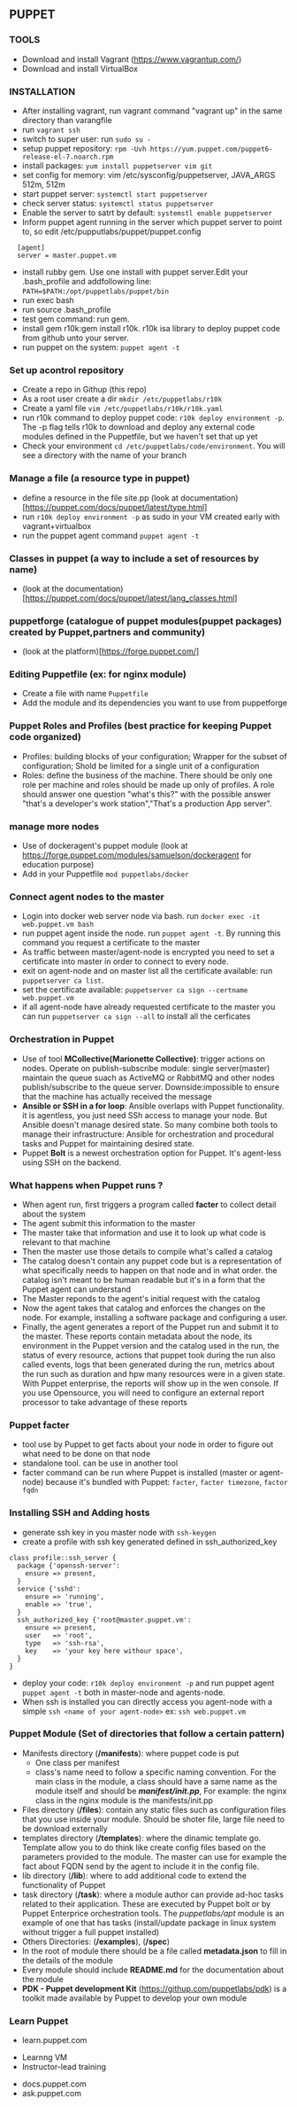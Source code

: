 ## PUPPET

### TOOLS
* Download and install Vagrant (https://www.vagrantup.com/) 
* Download and install VirtualBox
	
### INSTALLATION
* After installing vagrant, run vagrant command "vagrant up" in the same directory than varangfile
* run `vagrant ssh`
* switch to super user: run `sudo su -`
* setup puppet repository: `rpm -Uvh https://yum.puppet.com/puppet6-release-el-7.noarch.rpm`
* install packages: `yum install puppetserver vim git`
* set config for memory: vim /etc/sysconfig/puppetserver, JAVA_ARGS 512m, 512m
* start puppet server: `systemctl start puppetserver`
* check server status: `systemctl status puppetserver`
* Enable the server to satrt by default: `systemstl enable puppetserver`
* Inform puppet agent running in the server which puppet server to point to, so edit /etc/pupputlabs/puppet/puppet.config
```
  [agent]
  server = master.puppet.vm
```
* install rubby gem. Use one install with puppet server.Edit your .bash_profile and addfollowing  line:
`
PATH=$PATH:/opt/puppetlabs/puppet/bin
`
* run exec bash
* run source .bash_profile
* test gem command: run gem.
* install gem r10k:gem install r10k.  r10k isa library to deploy puppet code from github unto your server.
* run puppet on the system: `puppet agent -t`

### Set up acontrol repository
* Create a repo in Githup (this repo)
* As a root user create a dir `mkdir /etc/puppetlabs/r10k`
* Create a yaml file `vim /etc/puppetlabs/r10k/r10k.yaml`
* run r10k command to deploy puppet code: `r10k deploy environment -p`. The -p flag tells r10k to download and deploy any external code modules defined in the Puppetfile, but we haven't set that up yet
* Check your environment `cd /etc/puppetlabs/code/environment`. You will see a directory with the name of your branch

### Manage a file (a resource type in puppet)
* define a resource in the file site.pp (look at documentation)[https://puppet.com/docs/puppet/latest/type.html]
* run `r10k deploy environment -p` as sudo in your VM created early with vagrant+virtualbox
* run the puppet agent command `puppet agent -t`

### Classes in puppet (a way to include a set of resources by name)
* (look at the documentation)[https://puppet.com/docs/puppet/latest/lang_classes.html]

### puppetforge (catalogue of puppet modules(puppet packages) created by Puppet,partners and community)
* (look at the platform)[https://forge.puppet.com/]

### Editing Puppetfile (ex: for nginx module)
* Create a file with name `Puppetfile`
* Add the module and its dependencies you want to use from puppetforge

### Puppet Roles and Profiles (best practice for keeping Puppet code organized)
* Profiles: building blocks of your configuration; Wrapper for the subset of configuration; Shold be limited for a single unit of a configuration
* Roles: define the business of the machine. There should be only one role per machine and roles should be made up only of profiles. A role should answer one question "what's this?" with the possible answer "that's a developer's work station","That's a production App server".

### manage more nodes
* Use of dockeragent's puppet module (look at https://forge.puppet.com/modules/samuelson/dockeragent for education purpose)
* Add in your Puppetfile `mod puppetlabs/docker`

### Connect agent nodes to the master
* Login into docker web server node via bash. run `docker exec -it web.puppet.vm bash`
* run puppet agent inside the node. run `puppet agent -t`. By running this command you request a certificate to the master
* As traffic between master/agent-node is encrypted you need to set a certificate into master in order to connect to every node.
* exit on agent-node and on master list all the certificate available: run `puppetserver ca list`.
* set the certificate available: `puppetserver ca sign --certname web.puppet.vm`
* if all agent-node have already requested certificate to the master you can run `puppetserver ca sign --all` to install all the cerficates

### Orchestration in Puppet
* Use of tool <b>MCollective(Marionette Collective)</b>: trigger actions on nodes. Operate on publish-subscribe module: single server(master) maintain the queue suach as ActiveMQ or RabbitMQ and other nodes publish/subscribe to the queue server. Downside:impossible to ensure that the machine has actually received the message
* <b>Ansible or SSH in a for loop</b>: Ansible overlaps with Puppet functionality. it is agentless, you just need SSh access to manage your node. But Ansible doesn't manage desired state. So many combine both tools to manage their infrastructure: Ansible for orchestration and procedural tasks and Puppet for maintaining desired state.
* Puppet <b>Bolt</b> is a newest orchestration option for Puppet. It's agent-less using SSH on the backend.

### What happens when Puppet runs ?
* When agent run, first triggers a program called <b>facter</b> to collect detail about the system
* The agent submit this information to the master
* The master take that information and use it to look up what code is relevant to that machine
* Then the master use those details to compile what's called a catalog
* The catalog doesn't contain any puppet code but is a representation of what specifically needs to happen on that node and in what order. the catalog isn't meant to be human readable but it's in a form that the Puppet agent can understand
* The Master reponds to the agent's initial request with the catalog
* Now the agent takes that catalog and enforces the changes on the node. For example, installing a software package and configuring a user.
* Finally, the agent generates a report of the Puppet run and submit it to the master. These reports contain metadata about the node, its environment in the Puppet version and the catalog used in the run, the status of every resource, actions that puppet took  during the run also called events, logs that been generated during the run, metrics about the run such as duration and hpw many resources were in a given state. With Puppet enterprise, the reports will show up in the wen console. If you use Opensource, you will need to configure an external report processor to take advantage of these reports

### Puppet facter
* tool use by Puppet to get facts about your node in order to figure out what need to be done on that node
* standalone tool. can be use in another tool
* facter command can be run where Puppet is installed (master or agent-node) because it's bundled with Puppet: `facter`, `facter timezone`, `factor fqdn`
 
### Installing SSH and Adding hosts
* generate ssh key in you master node with `ssh-keygen`
* create a profile with ssh key generated defined in ssh_authorized_key
```
class profile::ssh_server {
  package {'openssh-server':
    ensure => present,
  }
  service {'sshd':
    ensure => 'running',
    enable => 'true',
  }
  ssh_authorized_key {'root@master.puppet.vm':
    ensure => present,
    user   => 'root',
    type   => 'ssh-rsa',
    key    => 'your key here withour space',
  }
}
```
* deploy your code: `r10k deploy environment -p` and run puppet agent `puppet agent -t` both in master-node and agents-node.
* When ssh is installed you can directly access you agent-node with a simple `ssh <name of your agent-node>` ex: `ssh web.puppet.vm`

### Puppet Module (Set of directories that follow a certain pattern)
* Manifests directory (<b>/manifests</b>): where puppet code is put
	- One class per manifest
	- class's name need to follow a specific naming convention. For the main class in the module, a class should have a same name as the module itself and should be <b><i>manifest/init.pp</i></b>, For example: the nginx class in the nginx module is the manifests/init.pp
* Files directory (<b>/files</b>): contain any static files such as configuration files that you use inside your module. Should be shoter file, large file need to be download externally
* templates directory (<b>/templates</b>): where the dinamic template go. Template allow you to do think like create config files based on the parameters provided to the module. The master can use for example the fact about FQDN send by the agent to include it in the config file.
* lib directory (<b>/lib</b>): where to add additional code to extend the functionality of Puppet
* task directory (<b>/task</b>): where a module author can provide ad-hoc tasks related to their application. These are executed by Puppet bolt or by Puppet Enterprice orchestration tools. The <i>puppetlabs/apt</i> module is an example of one that has tasks (install/update package in linux system without trigger a full puppet installed)
* Others Directories: (<b>/examples</b>), (<b>/spec</b>)
* In the root of module there should be a file called <b>metadata.json</b> to fill in the details of the module
* Every module should include <b>README.md</b> for the documentation about the module
* <b>PDK - Puppet development Kit</b> (https://githup.com/puppetlabs/pdk) is a toolkit made available by Puppet to develop your own module

### Learn Puppet
* learn.puppet.com
 - Learnng VM
 - Instructor-lead training
* docs.puppet.com
* ask.puppet.com


